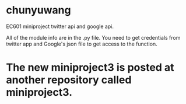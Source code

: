 # chunyuwang
EC601 miniproject twitter api and google api.

All of the module info are in the .py file. You need to get credentials from twitter app and Google's json file to get access to the function.

# The new miniproject3 is posted at another repository called miniproject3.
